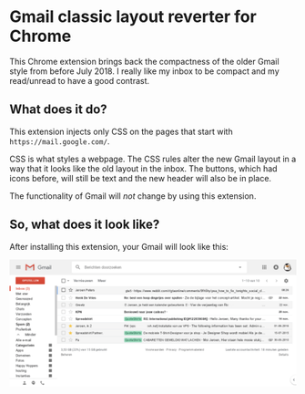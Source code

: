 # Gmail classic layout reverter for Chrome

This Chrome extension brings back the compactness of the older Gmail style from before July 2018. I really like my inbox to be compact and my read/unread to have a good contrast.

## What does it do?
This extension injects only CSS on the pages that start with `https://mail.google.com/`.

CSS is what styles a webpage. The CSS rules alter the new Gmail layout in a way that it looks like the old layout in the inbox. The buttons, which had icons before, will still be text and the new header will also be in place. 

The functionality of Gmail will _not_ change by using this extension.

## So, what does it look like?
After installing this extension, your Gmail will look like this:

![alt text](https://raw.githubusercontent.com/jeroenpeters1986/chrome_ext_gmailclassic/master/gmail_layout_with_this_extension.png)

